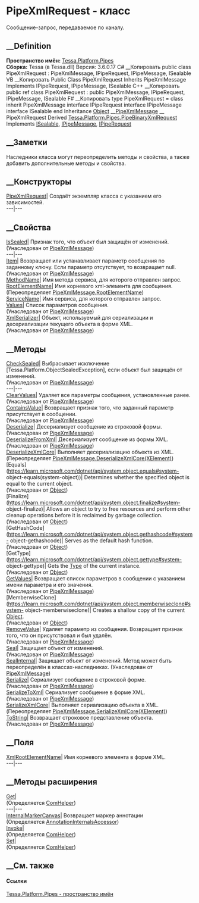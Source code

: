 # PipeXmlRequest - класс
Сообщение-запрос, передаваемое по каналу.
## __Definition
 **Пространство имён:** [Tessa.Platform.Pipes](N_Tessa_Platform_Pipes.htm)  
 **Сборка:** Tessa (в Tessa.dll) Версия: 3.6.0.17
C# __Копировать
     public class PipeXmlRequest : PipeXmlMessage, 
    	IPipeRequest, IPipeMessage, ISealable
VB __Копировать
     Public Class PipeXmlRequest
    	Inherits PipeXmlMessage
    	Implements IPipeRequest, IPipeMessage, ISealable
C++ __Копировать
     public ref class PipeXmlRequest : public PipeXmlMessage, 
    	IPipeRequest, IPipeMessage, ISealable
F# __Копировать
     type PipeXmlRequest = 
        class
            inherit PipeXmlMessage
            interface IPipeRequest
            interface IPipeMessage
            interface ISealable
        end
Inheritance
    [Object](https://learn.microsoft.com/dotnet/api/system.object) __[PipeXmlMessage](T_Tessa_Platform_Pipes_PipeXmlMessage.htm) __ PipeXmlRequest
Derived
[Tessa.Platform.Pipes.PipeBinaryXmlRequest](T_Tessa_Platform_Pipes_PipeBinaryXmlRequest.htm)
Implements
    [ISealable](T_Tessa_Platform_ISealable.htm), [IPipeMessage](T_Tessa_Platform_Pipes_IPipeMessage.htm), [IPipeRequest](T_Tessa_Platform_Pipes_IPipeRequest.htm)
##  __Заметки
Наследники класса могут переопределить методы и свойства, а также добавить
дополнительные методы и свойства.
## __Конструкторы
[PipeXmlRequest](M_Tessa_Platform_Pipes_PipeXmlRequest__ctor.htm)|  Создаёт
экземпляр класса с указанием его зависимостей.  
---|---  
## __Свойства
[IsSealed](P_Tessa_Platform_Pipes_PipeXmlMessage_IsSealed.htm)| Признак того,
что объект был защищён от изменений.  
(Унаследован от [PipeXmlMessage](T_Tessa_Platform_Pipes_PipeXmlMessage.htm))  
---|---  
[Item](P_Tessa_Platform_Pipes_PipeXmlMessage_Item.htm)|  Возвращает или
устанавливает параметр сообщения по заданному ключу. Если параметр
отсутствует, то возвращает null.  
(Унаследован от [PipeXmlMessage](T_Tessa_Platform_Pipes_PipeXmlMessage.htm))  
[MethodName](P_Tessa_Platform_Pipes_PipeXmlRequest_MethodName.htm)|  Имя
метода сервиса, для которого отправлен запрос.  
[RootElementName](P_Tessa_Platform_Pipes_PipeXmlRequest_RootElementName.htm)|
Имя корневого xml-элемента для сообщения.  
(Переопределяет
[PipeXmlMessage.RootElementName](P_Tessa_Platform_Pipes_PipeXmlMessage_RootElementName.htm))  
[ServiceName](P_Tessa_Platform_Pipes_PipeXmlRequest_ServiceName.htm)|  Имя
сервиса, для которого отправлен запрос.  
[Values](P_Tessa_Platform_Pipes_PipeXmlMessage_Values.htm)|  Список параметров
сообщения.  
(Унаследован от [PipeXmlMessage](T_Tessa_Platform_Pipes_PipeXmlMessage.htm))  
[XmlSerializer](P_Tessa_Platform_Pipes_PipeXmlMessage_XmlSerializer.htm)|
Объект, используемый для сериализации и десериализации текущего объекта в
форме XML.  
(Унаследован от [PipeXmlMessage](T_Tessa_Platform_Pipes_PipeXmlMessage.htm))  
##  __Методы
[CheckSealed](M_Tessa_Platform_Pipes_PipeXmlMessage_CheckSealed.htm)|
Выбрасывает исключение [Tessa.Platform.ObjectSealedException], если объект был
защищён от изменений.  
(Унаследован от [PipeXmlMessage](T_Tessa_Platform_Pipes_PipeXmlMessage.htm))  
---|---  
[ClearValues](M_Tessa_Platform_Pipes_PipeXmlMessage_ClearValues.htm)|  Удаляет
все параметры сообщения, установленные ранее.  
(Унаследован от [PipeXmlMessage](T_Tessa_Platform_Pipes_PipeXmlMessage.htm))  
[ContainsValue](M_Tessa_Platform_Pipes_PipeXmlMessage_ContainsValue.htm)|
Возвращает признак того, что заданный параметр присутствует в сообщении.  
(Унаследован от [PipeXmlMessage](T_Tessa_Platform_Pipes_PipeXmlMessage.htm))  
[Deserialize](M_Tessa_Platform_Pipes_PipeXmlMessage_Deserialize.htm)|
Десериализует сообщение из строковой формы.  
(Унаследован от [PipeXmlMessage](T_Tessa_Platform_Pipes_PipeXmlMessage.htm))  
[DeserializeFromXml](M_Tessa_Platform_Pipes_PipeXmlMessage_DeserializeFromXml.htm)|
Десериализует сообщение из формы XML.  
(Унаследован от [PipeXmlMessage](T_Tessa_Platform_Pipes_PipeXmlMessage.htm))  
[DeserializeXmlCore](M_Tessa_Platform_Pipes_PipeXmlRequest_DeserializeXmlCore.htm)|
Выполняет десериализацию объекта из XML.  
(Переопределяет
[PipeXmlMessage.DeserializeXmlCore(XElement)](M_Tessa_Platform_Pipes_PipeXmlMessage_DeserializeXmlCore.htm))  
[Equals](https://learn.microsoft.com/dotnet/api/system.object.equals#system-
object-equals\(system-object\))| Determines whether the specified object is
equal to the current object.  
(Унаследован от
[Object](https://learn.microsoft.com/dotnet/api/system.object))  
[Finalize](https://learn.microsoft.com/dotnet/api/system.object.finalize#system-
object-finalize)| Allows an object to try to free resources and perform other
cleanup operations before it is reclaimed by garbage collection.  
(Унаследован от
[Object](https://learn.microsoft.com/dotnet/api/system.object))  
[GetHashCode](https://learn.microsoft.com/dotnet/api/system.object.gethashcode#system-
object-gethashcode)| Serves as the default hash function.  
(Унаследован от
[Object](https://learn.microsoft.com/dotnet/api/system.object))  
[GetType](https://learn.microsoft.com/dotnet/api/system.object.gettype#system-
object-gettype)| Gets the
[Type](https://learn.microsoft.com/dotnet/api/system.type) of the current
instance.  
(Унаследован от
[Object](https://learn.microsoft.com/dotnet/api/system.object))  
[GetValues](M_Tessa_Platform_Pipes_PipeXmlMessage_GetValues.htm)|  Возвращает
список параметров в сообщении с указанием имени параметра и его значения.  
(Унаследован от [PipeXmlMessage](T_Tessa_Platform_Pipes_PipeXmlMessage.htm))  
[MemberwiseClone](https://learn.microsoft.com/dotnet/api/system.object.memberwiseclone#system-
object-memberwiseclone)| Creates a shallow copy of the current
[Object](https://learn.microsoft.com/dotnet/api/system.object).  
(Унаследован от
[Object](https://learn.microsoft.com/dotnet/api/system.object))  
[RemoveValue](M_Tessa_Platform_Pipes_PipeXmlMessage_RemoveValue.htm)|  Удаляет
параметр из сообщения. Возвращает признак того, что он присутствовал и был
удалён.  
(Унаследован от [PipeXmlMessage](T_Tessa_Platform_Pipes_PipeXmlMessage.htm))  
[Seal](M_Tessa_Platform_Pipes_PipeXmlMessage_Seal.htm)| Защищает объект от
изменений.  
(Унаследован от [PipeXmlMessage](T_Tessa_Platform_Pipes_PipeXmlMessage.htm))  
[SealInternal](M_Tessa_Platform_Pipes_PipeXmlMessage_SealInternal.htm)|
Защищает объект от изменений.
Метод может быть переопределён в классах-наследниках.
(Унаследован от [PipeXmlMessage](T_Tessa_Platform_Pipes_PipeXmlMessage.htm))  
[Serialize](M_Tessa_Platform_Pipes_PipeXmlMessage_Serialize.htm)|  Сериализует
сообщение в строковой форме.  
(Унаследован от [PipeXmlMessage](T_Tessa_Platform_Pipes_PipeXmlMessage.htm))  
[SerializeToXml](M_Tessa_Platform_Pipes_PipeXmlMessage_SerializeToXml.htm)|
Сериализует сообщение в форме XML.  
(Унаследован от [PipeXmlMessage](T_Tessa_Platform_Pipes_PipeXmlMessage.htm))  
[SerializeXmlCore](M_Tessa_Platform_Pipes_PipeXmlRequest_SerializeXmlCore.htm)|
Выполняет сериализацию объекта в XML.  
(Переопределяет
[PipeXmlMessage.SerializeXmlCore(XElement)](M_Tessa_Platform_Pipes_PipeXmlMessage_SerializeXmlCore.htm))  
[ToString](M_Tessa_Platform_Pipes_PipeXmlMessage_ToString.htm)| Возвращает
строковое представление объекта.  
(Унаследован от [PipeXmlMessage](T_Tessa_Platform_Pipes_PipeXmlMessage.htm))  
##  __Поля
[XmlRootElementName](F_Tessa_Platform_Pipes_PipeXmlRequest_XmlRootElementName.htm)|
Имя корневого элемента в форме XML.  
---|---  
## __Методы расширения
[Get](M_Tessa_Extensions_Default_Client_EDS_ComHelper_Get.htm)|  
(Определяется
[ComHelper](T_Tessa_Extensions_Default_Client_EDS_ComHelper.htm))  
---|---  
[InternalMarkerCanvas](M_Tessa_UI_Views_Charting_Annotations_AnnotationInternalsAccessor_InternalMarkerCanvas.htm)|
Возвращает маркер аннотации  
(Определяется
[AnnotationInternalsAccessor](T_Tessa_UI_Views_Charting_Annotations_AnnotationInternalsAccessor.htm))  
[Invoke](M_Tessa_Extensions_Default_Client_EDS_ComHelper_Invoke.htm)|  
(Определяется
[ComHelper](T_Tessa_Extensions_Default_Client_EDS_ComHelper.htm))  
[Set](M_Tessa_Extensions_Default_Client_EDS_ComHelper_Set.htm)|  
(Определяется
[ComHelper](T_Tessa_Extensions_Default_Client_EDS_ComHelper.htm))  
##  __См. также
#### Ссылки
[Tessa.Platform.Pipes - пространство имён](N_Tessa_Platform_Pipes.htm)
